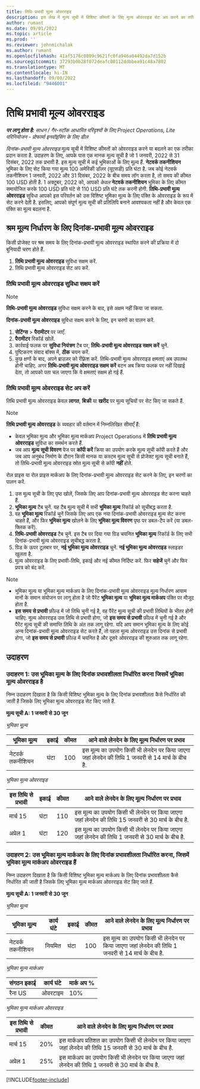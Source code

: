 ```yaml
---
title: तिथि प्रभावी मूल्य ओवरराइड
description: इस लेख में मूल्य सूची में विशिष्ट कीमतों के लिए मूल्य ओवरराइड सेट अप करने का तरीका बताया गया है.
author: rumant
ms.date: 09/01/2022
ms.topic: article
ms.prod: ''
ms.reviewer: johnmichalak
ms.author: rumant
ms.openlocfilehash: 41af5176c0809c9621fc0fa946a04492da7d152b
ms.sourcegitcommit: 37293b0b28f072deafc00112ddbbea91c48a7802
ms.translationtype: MT
ms.contentlocale: hi-IN
ms.lasthandoff: 09/08/2022
ms.locfileid: "9446001"
---
```

# <a name="date-effective-price-overrides"></a>तिथि प्रभावी मूल्य ओवरराइड 

_**पर लागू होता है:** साधन / गैर-स्टॉक आधारित परिदृश्यों के लिए Project Operations, Lite परिनियोजन - प्रोफार्मा इनवॉइसिंग के लिए डील_

*दिनांक-प्रभावी मूल्य ओवरराइड* मूल्य सूची में विशिष्ट कीमतों को ओवरराइड करने या बदलने का एक तरीका प्रदान करता है. उदाहरण के लिए, आपके पास एक मानक मूल्य सूची है जो 1 जनवरी, 2022 से 31 दिसंबर, 2022 तक प्रभावी है. इस मूल्य सूची में कई भूमिकाओं के लिए मूल्य हैं. **नेटवर्क तकनीशियन** भूमिका के लिए सेट किया गया मूल्य 100 अमेरिकी डॉलर (यूएसडी) प्रति घंटा है. जब कोई नेटवर्क तकनीशियन 1 जनवरी, 2022 और 31 दिसंबर, 2022 के बीच समय लॉग करता है, तो समय की कीमत 100 USD होती है. 1 अक्टूबर, 2022 को, आपको *केवल* **नेटवर्क तकनीशियन** भूमिका के लिए कीमत समायोजित करके 100 USD प्रति घंटे से 110 USD प्रति घंटे तक करनी होगी. **तिथि-प्रभावी मूल्य ओवरराइड** सुविधा आपको इस परिवर्तन को उस विशिष्ट भूमिका मूल्य के लिए पंक्ति के ओवरराइड के रूप में सेट करने देती है. इसलिए, आपको संपूर्ण मूल्य सूची की प्रतिलिपि बनाने आवश्यकता नहीं है और केवल एक पंक्ति का मूल्य बदलना है.

## <a name="date-effective-price-overrides-for-labor-pricing"></a>श्रम मूल्य निर्धारण के लिए दिनांक-प्रभावी मूल्य ओवरराइड

किसी प्रोजेक्ट पर श्रम समय के लिए दिनांक-प्रभावी मूल्य ओवरराइड स्थापित करने की प्रक्रिया में दो बुनियादी चरण होते हैं.

1. **तिथि प्रभावी मूल्य ओवरराइड** सुविधा सक्षम करें.
1. तिथि प्रभावी मूल्य ओवरराइड सेट अप करें.

### <a name="enable-the-date-effective-price-overrides-feature"></a>तिथि प्रभावी मूल्य ओवरराइड सुविधा सक्षम करें

> [!NOTE]
> **तिथि-प्रभावी मूल्य ओवरराइड** सुविधा सक्षम करने के बाद, इसे अक्षम नहीं किया जा सकता.

**दिनांक-प्रभावी मूल्य ओवरराइड** सुविधा सक्षम करने के लिए, इन चरणों का पालन करें.

1. **सेटिंग्स** \> **पैरामीटर** पर जाएँ.
1. **पैरामीटर** रिकॉर्ड खोलें.
1. कार्रवाई फलक पर **सुविधा नियंत्रण** टैब पर, **तिथि-प्रभावी मूल्य ओवरराइड सक्षम करें** चुनें.
1. पुष्टिकरण संवाद बॉक्स में, **ठीक** चयन करें.
1. कुछ क्षणों के बाद, अपने ब्राउज़र को रीफ़्रेश करें. तिथि-प्रभावी मूल्य ओवरराइड क्षमताएं अब उपलब्ध होनी चाहिए. अगर **तिथि-प्रभावी मूल्य ओवरराइड सक्षम करें** बटन अब क्रिया फलक पर नहीं दिखाई देता, तो आपको पता चल जाएगा कि ये क्षमताएं सक्षम हो गई हैं.

### <a name="set-up-a-date-effective-price-override"></a>तिथि प्रभावी मूल्य ओवरराइड सेट अप करें

तिथि प्रभावी मूल्य ओवरराइड केवल **लागत**, **बिक्री** या **खरीद** पर मूल्य सूचियों पर सेट किए जा सकते हैं.

> [!NOTE]
>**तिथि प्रभावी मूल्य ओवरराइड** के व्यवहार की वर्तमान में निम्नलिखित सीमाएँ हैं:
>
> - केवल भूमिका मूल्य और भूमिका मूल्य मार्कअप Project Operations में **तिथि प्रभावी मूल्य ओवरराइड** सुविधा का समर्थन करते हैं.
> - जब आप **मूल्य सूची विवरण** पेज पर **कॉपी करें** क्रिया का उपयोग करके मूल्य सूची कॉपी करते हैं और जब आप अनुबंध निर्माण के दौरान किसी मानक या कस्टम मूल्य सूची से प्रोजेक्ट मूल्य सूची बनाते हैं, तो तिथि-प्रभावी मूल्य ओवरराइड स्रोत मूल्य सूची से कॉपी **नहीं** होते.

रोल प्राइस या रोल प्राइस मार्कअप के लिए दिनांक-प्रभावी मूल्य ओवरराइड सेट करने के लिए, इन चरणों का पालन करें.

1. उस मूल्य सूची के लिए पृष्ठ खोलें, जिसके लिए आप दिनांक-प्रभावी मूल्य ओवरराइड सेट करना चाहते हैं.
1. **भूमिका मूल्य** टैब चुनें. यह टैब मूल्य सूची में सभी **भूमिका मूल्य** रिकॉर्ड को सूचीबद्ध करता है.
1. वह **भूमिका मूल्य** रिकॉर्ड चुनें जिसके लिए आप एक नया दिनांक-प्रभावी ओवरराइड मूल्य सेट करना चाहते हैं, और फिर **भूमिका मूल्य** खोलने के लिए **भूमिका मूल्य विवरण** पृष्ठ पर डबल-टैप करें (या डबल-क्लिक करें).
1. **तिथि-प्रभावी ओवरराइड** टैब चुनें.  इस टैब पर दिया गया ग्रिड चयनित **भूमिका मूल्य** रिकॉर्ड के लिए सभी दिनांक-प्रभावी मूल्य ओवरराइड सूचीबद्ध करता है.
1. ग्रिड के ऊपर टूलबार पर, **नई भूमिका मूल्य ओवरराइड** चुनें. **नई भूमिका मूल्य ओवरराइड** स्लाइडर खुलता है.
1. मूल्य ओवरराइड के लिए प्रभावी-तिथि, इकाई और नई कीमत निर्दिष्ट करें. फिर **सहेजें** चुनें और फिर प्रपत्र को बंद करें.

> [!NOTE]
> - भूमिका मूल्य या भूमिका मूल्य मार्कअप के लिए दिनांक-प्रभावी मूल्य ओवरराइड मूल्य निर्धारण आयाम मानों के समान संयोजन पर लागू होता है जो पैरेंट **भूमिका मूल्य** या **भूमिका मूल्य मार्कअप** पंक्ति पर मौजूद होता है.
> - **इस समय से प्रभावी** फ़ील्ड में जो तिथि चुनी गई है, वह पैरेंट मूल्य सूची की प्रभावी तिथियों के भीतर होनी चाहिए. मूल्य ओवरराइड उस तिथि से प्रभावी होगा, जो **इस समय से प्रभावी** फ़ील्ड में चुनी गई है और पैरेंट मूल्य सूची की समाप्ति तिथि के अंत तक लागू रहेगा. यदि आप समान भूमिका मूल्य के लिए कोई अन्य दिनांक-प्रभावी मूल्य ओवरराइड सेट करते हैं, तो पहला मूल्य ओवरराइड उस दिनांक से प्रभावी होगा, जो **इस समय से प्रभावी** फ़ील्ड में चयनित है और दूसरे ओवरराइड की शुरुआत तक लागू रहेगा.

## <a name="examples"></a>उदाहरण

### <a name="example-1-determining-date-effectivity-for-a-role-price-that-has-role-price-overrides"></a>उदाहरण 1: उस भूमिका मूल्य के लिए दिनांक प्रभावशीलता निर्धारित करना जिसमें भूमिका मूल्य ओवरराइड है

निम्न उदाहरण दिखाता है कि किसी विशिष्ट भूमिका मूल्य के लिए दिनांक प्रभावशीलता कैसे निर्धारित की जाती है जिसके लिए भूमिका मूल्य ओवरराइड सेट किए जाते हैं.

**मूल्य सूची A: 1 जनवरी से 30 जून**

*भूमिका मू्ल्य*

| भूमिका मू्ल्य | इकाई | कीमत | आने वाले लेनदेन के लिए मूल्य निर्धारण पर प्रभाव |
|---|---|---|---|
| नेटवर्क तकनीशियन | घंटा | 100 | इस मूल्य का उपयोग किसी भी लेनदेन पर किया जाएगा जहां लेनदेन की तिथि 1 जनवरी से 14 मार्च के बीच है. |

*भूमिका मूल्य ओवरराइड*

| इस तिथि से प्रभावी | इकाई | कीमत | आने वाले लेनदेन के लिए मूल्य निर्धारण पर प्रभाव |
|---|---|---|---|
| मार्च 15 | घंटा | 110 | इस मूल्य का उपयोग किसी भी लेनदेन पर किया जाएगा जहां लेनदेन की तिथि 15 जनवरी से 30 मार्च के बीच है. |
| अप्रेल 1 | घंटा | 120 | इस मूल्य का उपयोग किसी भी लेनदेन पर किया जाएगा जहां लेनदेन की तिथि 1 जनवरी से 30 मार्च के बीच है. |

### <a name="example-2-determining-date-effectivity-for-a-role-price-markup-that-has-role-price-markup-overrides"></a>उदाहरण 2: उस भूमिका मूल्य मार्कअप के लिए दिनांक प्रभावशीलता निर्धारित करना, जिसमें भूमिका मूल्य मार्कअप ओवरराइड हैं

निम्न उदाहरण दिखाता है कि किसी विशिष्ट भूमिका मूल्य मार्कअप के लिए दिनांक प्रभावशीलता कैसे निर्धारित की जाती है जिसके लिए भूमिका मूल्य मार्कअप ओवरराइड सेट किए जाते हैं.

**मूल्य सूची A: 1 जनवरी से 30 जून**

*भूमिका मू्ल्य*

| भूमिका मू्ल्य | कार्य घंटे | इकाई | कीमत | आने वाले लेनदेन के लिए मूल्य निर्धारण पर प्रभाव |
|---|---|---|---|---|
| नेटवर्क तकनीशियन | नियमित | घंटा | 100 | इस मूल्य का उपयोग किसी भी लेनदेन पर किया जाएगा जहां लेनदेन की तिथि 1 जनवरी से 14 मार्च के बीच है. |

*भूमिका मू्ल्य मार्कअप*

| संगठन इकाई | कार्य घंटे | मार्क अप % |
|---|---|---|
| रैना US | ओवरटाइम | 10% |

*भूमिका मूल्य मार्कअप ओवरराइड*

| इस तिथि से प्रभावी | कीमत | आने वाले लेनदेन के लिए मूल्य निर्धारण पर प्रभाव |
|---|---|---|
| मार्च 15 | 20% | इस मार्कअप प्रतिशत का उपयोग किसी भी लेनदेन पर किया जाएगा जहां लेनदेन की तिथि 15 जनवरी से 30 मार्च के बीच है. |
| अप्रेल 1 | 25% | इस मार्कअप का उपयोग किसी भी लेनदेन पर किया जाएगा जहां लेनदेन की तिथि 1 जनवरी से 30 मार्च के बीच है. |

[!INCLUDE[footer-include](../includes/footer-banner.md)]
